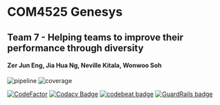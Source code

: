 # COM4525 Genesys

## Team 7 - Helping teams to improve their performance through diversity

#### Zer Jun Eng, Jia Hua Ng, Neville Kitala, Wonwoo Soh

![pipeline](https://git.shefcompsci.org.uk/com4525-2019-20/team07/project/badges/master/pipeline.svg)
![coverage](https://git.shefcompsci.org.uk/com4525-2019-20/team07/project/badges/master/coverage.svg)

[![CodeFactor](https://www.codefactor.io/repository/github/juneezee/project/badge)](https://www.codefactor.io/repository/github/juneezee/project)
[![Codacy Badge](https://api.codacy.com/project/badge/Grade/d609b36fd4534ca48d8c86e762fa0d51)](https://www.codacy.com/manual/Juneezee/project?utm_source=github.com&amp;utm_medium=referral&amp;utm_content=Juneezee/project&amp;utm_campaign=Badge_Grade)
[![codebeat badge](https://codebeat.co/badges/01195a38-ef45-42b3-a609-14d65e55a40c)](https://codebeat.co/projects/github-com-juneezee-project-master)
[![GuardRails badge](https://badges.guardrails.io/Juneezee/project.svg?token=0bd329499a2c2a192e32591c66cecebdd048f143cadbead5c2ade1248d7d8cee&provider=github)](https://dashboard.guardrails.io/default/gh/Juneezee/project)
